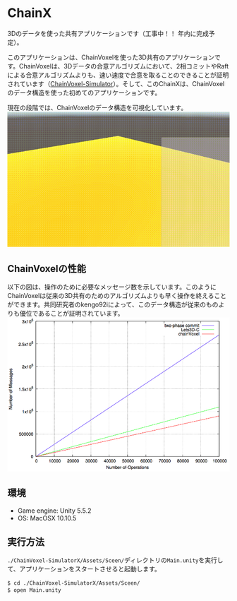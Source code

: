 # ChainX
3Dのデータを使った共有アプリケーションです（工事中！！ 年内に完成予定）。

このアプリケーションは、ChainVoxelを使った3D共有のアプリケーションです。ChainVoxelは、3Dデータの合意アルゴリズムにおいて、2相コミットやRaftによる合意アルゴリズムよりも、速い速度で合意を取ることのできることが証明されています（[ChainVoxel-Simulator](http://github.com/kengo92i/ChainVoxel-Simulator)）。そして、このChainXは、ChainVoxelのデータ構造を使った初めてのアプリケーションです。

現在の段階では、ChainVoxelのデータ構造を可視化しています。
![screenshot](./images/ChainX_screenshot.gif)

## ChainVoxelの性能

以下の図は、操作のために必要なメッセージ数を示しています。このようにChainVoxelは従来の3D共有のためのアルゴリズムよりも早く操作を終えることができます。共同研究者のkengo92iによって、このデータ構造が従来のものよりも優位であることが証明されています。
![UnitX logo image](./Assets/img/graph_message_operation.png)


## 環境

- Game engine: Unity 5.5.2
- OS: MacOSX 10.10.5

## 実行方法
`./ChainVoxel-SimulatorX/Assets/Sceen/`ディレクトリの`Main.unity`を実行して、アプリケーションをスタートさせると起動します。

    $ cd ./ChainVoxel-SimulatorX/Assets/Sceen/
    $ open Main.unity








